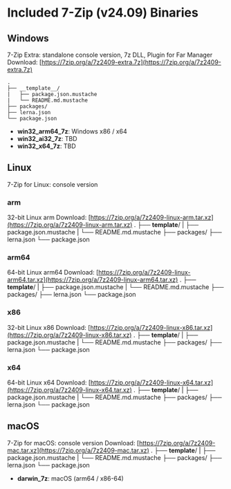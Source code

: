 # Included 7-Zip (v24.09) Binaries

## Windows

7-Zip Extra: standalone console version, 7z DLL, Plugin for Far Manager
Download: [https://7zip.org/a/7z2409-extra.7z](https://7zip.org/a/7z2409-extra.7z)

    .
    ├── __template__/
    |   ├── package.json.mustache
    |   └── README.md.mustache
    ├── packages/
    ├── lerna.json
    └── package.json

- **win32_arm64_7z**: Windows x86 / x64
- **win32_ai32_7z**: TBD
- **win32_x64_7z**: TBD

## Linux

7-Zip for Linux: console version

### arm

32-bit Linux arm
Download: [https://7zip.org/a/7z2409-linux-arm.tar.xz](https://7zip.org/a/7z2409-linux-arm.tar.xz)
  .
  ├── __template__/
  |   ├── package.json.mustache
  |   └── README.md.mustache
  ├── packages/
  ├── lerna.json
  └── package.json

### arm64

64-bit Linux arm64
Download: [https://7zip.org/a/7z2409-linux-arm64.tar.xz](https://7zip.org/a/7z2409-linux-arm64.tar.xz)
  .
  ├── __template__/
  |   ├── package.json.mustache
  |   └── README.md.mustache
  ├── packages/
  ├── lerna.json
  └── package.json

### x86

32-bit Linux x86
Download: [https://7zip.org/a/7z2409-linux-x86.tar.xz](https://7zip.org/a/7z2409-linux-x86.tar.xz)
  .
  ├── __template__/
  |   ├── package.json.mustache
  |   └── README.md.mustache
  ├── packages/
  ├── lerna.json
  └── package.json

### x64

64-bit Linux x64
Download: [https://7zip.org/a/7z2409-linux-x64.tar.xz](https://7zip.org/a/7z2409-linux-x64.tar.xz)
  .
  ├── __template__/
  |   ├── package.json.mustache
  |   └── README.md.mustache
  ├── packages/
  ├── lerna.json
  └── package.json

## macOS

7-Zip for macOS: console version
Download: [https://7zip.org/a/7z2409-mac.tar.xz](https://7zip.org/a/7z2409-mac.tar.xz)
  .
  ├── __template__/
  |   ├── package.json.mustache
  |   └── README.md.mustache
  ├── packages/
  ├── lerna.json
  └── package.json

- **darwin_7z**: macOS (arm64 / x86-64)
